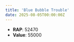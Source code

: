```yaml
---
title: 'Blue Bubble Trouble'
date: 2025-08-05T00:00:00Z
---
```

- **RAP**: 52470
- **Value**: 55000

